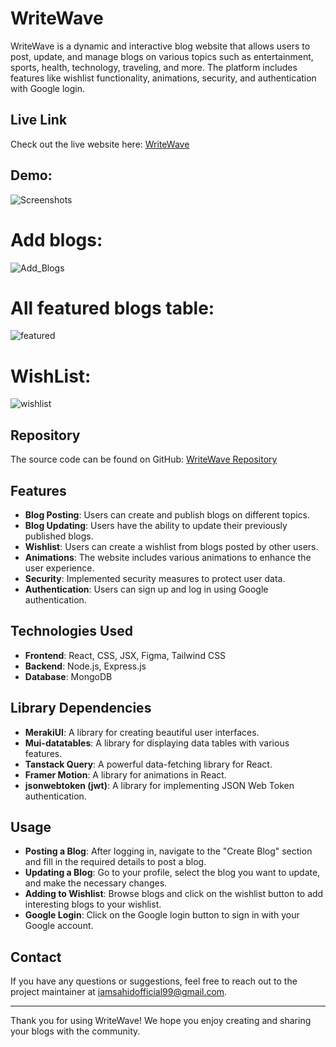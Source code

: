 # WriteWave

WriteWave is a dynamic and interactive blog website that allows users to post, update, and manage blogs on various topics such as entertainment, sports, health, technology, traveling, and more. The platform includes features like wishlist functionality, animations, security, and authentication with Google login.

## Live Link

Check out the live website here: [WriteWave](https://writewave-99267.web.app)

## Demo:

![Screenshots](https://i.ibb.co/s5BHD7j/SCR-20240626-qfbu.jpg)

# Add blogs:

![Add_Blogs](https://i.ibb.co/4SfmGLf/SCR-20240626-qffl.png)

# All featured blogs table:

![featured](https://i.ibb.co/jygQfvy/SCR-20240626-qhnm.png)

# WishList:

![wishlist](https://i.ibb.co/qgcSYST/SCR-20240626-qhps.png)

## Repository

The source code can be found on GitHub: [WriteWave Repository](https://github.com/Porgramming-Hero-web-course/b9a11-client-side-sahidDev09)

## Features

- **Blog Posting**: Users can create and publish blogs on different topics.
- **Blog Updating**: Users have the ability to update their previously published blogs.
- **Wishlist**: Users can create a wishlist from blogs posted by other users.
- **Animations**: The website includes various animations to enhance the user experience.
- **Security**: Implemented security measures to protect user data.
- **Authentication**: Users can sign up and log in using Google authentication.

## Technologies Used

- **Frontend**: React, CSS, JSX, Figma, Tailwind CSS
- **Backend**: Node.js, Express.js
- **Database**: MongoDB

## Library Dependencies

- **MerakiUI**: A library for creating beautiful user interfaces.
- **Mui-datatables**: A library for displaying data tables with various features.
- **Tanstack Query**: A powerful data-fetching library for React.
- **Framer Motion**: A library for animations in React.
- **jsonwebtoken (jwt)**: A library for implementing JSON Web Token authentication.

## Usage

- **Posting a Blog**: After logging in, navigate to the "Create Blog" section and fill in the required details to post a blog.
- **Updating a Blog**: Go to your profile, select the blog you want to update, and make the necessary changes.
- **Adding to Wishlist**: Browse blogs and click on the wishlist button to add interesting blogs to your wishlist.
- **Google Login**: Click on the Google login button to sign in with your Google account.

## Contact

If you have any questions or suggestions, feel free to reach out to the project maintainer at iamsahidofficial99@gmail.com.

---

Thank you for using WriteWave! We hope you enjoy creating and sharing your blogs with the community.
